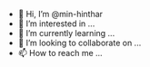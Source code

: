 - 👋 Hi, I’m @min-hinthar
- 👀 I’m interested in ...
- 🌱 I’m currently learning ...
- 💞️ I’m looking to collaborate on ...
- 📫 How to reach me ...

<!---
min-hinthar/min-hinthar is a ✨ special ✨ repository because its `README.md` (this file) appears on your GitHub profile.
You can click the Preview link to take a look at your changes.
--->
